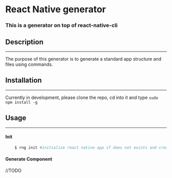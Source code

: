 # React Native generator
### This is a generator on top of react-native-cli

## Description
-----

The purpose of this generator is to generate a standard app structure and files using commands.

## Installation
-----

Currently in development, please clone the repo, cd into it and type ```sudo npm install -g```

## Usage
-----

#### Init

```bash
	$ rng init #initialize react native app if does not exists and create a rails-flavored app structure
```

#### Generate Component

//TODO
